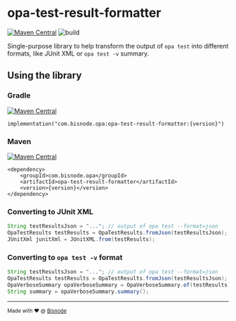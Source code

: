 # opa-test-result-formatter

[![Maven Central](https://maven-badges.herokuapp.com/maven-central/com.bisnode.opa/opa-test-result-formatter/badge.svg)](https://maven-badges.herokuapp.com/maven-central/com.bisnode.opa/test-result-formatter) ![build](https://github.com/Bisnode/opa-test-result-formatter/workflows/build/badge.svg)

Single-purpose library to help transform the output of `opa test` into different formats, like JUnit XML or `opa test -v` summary.

## Using the library

### Gradle
[![Maven Central](https://maven-badges.herokuapp.com/maven-central/com.bisnode.opa/opa-test-result-formatter/badge.svg)](https://maven-badges.herokuapp.com/maven-central/com.bisnode.opa/test-result-formatter)
```
implementation("com.bisnode.opa:opa-test-result-formatter:{version}")
```

### Maven
[![Maven Central](https://maven-badges.herokuapp.com/maven-central/com.bisnode.opa/opa-test-result-formatter/badge.svg)](https://maven-badges.herokuapp.com/maven-central/com.bisnode.opa/test-result-formatter)
```
<dependency>
    <groupId>com.bisnode.opa</groupId>
    <artifactId>opa-test-result-formatter</artifactId>
    <version>{version}</version>
</dependency>
```

### Converting to JUnit XML

```java
String testResultsJson = "..."; // output of opa test --format=json
OpaTestResults testResults = OpaTestResults.fromJson(testResultsJson);
JUnitXml junitXml = JUnitXML.from(testResults);
```

### Converting to `opa test -v` format

```java
String testResultsJson = "..."; // output of opa test --format=json
OpaTestResults testResults = OpaTestResults.fromJson(testResultsJson);
OpaVerboseSummary opaVerboseSummary = OpaVerboseSummary.of(testResults);
String summary = opaVerboseSummary.summary();
```

---

<small>Made with :heart: @ [Bisnode](https://www.bisnode.com/) </small>
